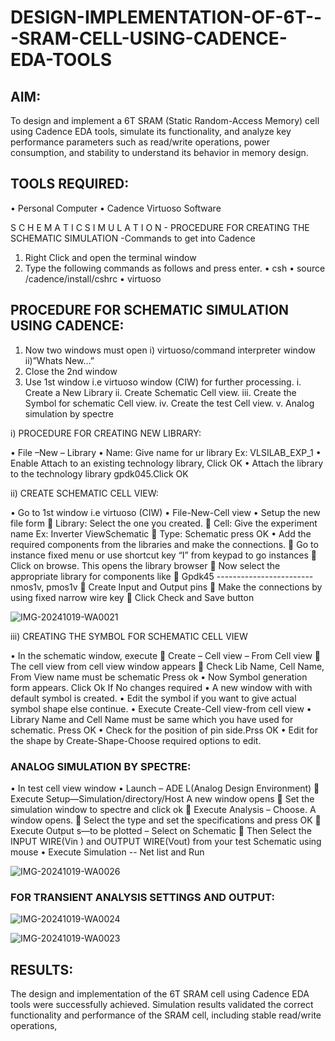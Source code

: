 # DESIGN-IMPLEMENTATION-OF-6T---SRAM-CELL-USING-CADENCE-EDA-TOOLS

 
## AIM:

To design and implement a 6T SRAM (Static Random-Access Memory) cell using Cadence EDA tools, simulate its functionality, and analyze key performance parameters such as read/write operations, power consumption, and stability to understand its behavior in memory design.

## TOOLS REQUIRED:

•	Personal Computer
•	Cadence Virtuoso Software

S C H E M A T I C S I M U L A T I O N - PROCEDURE FOR CREATING THE SCHEMATIC SIMULATION -Commands to get into Cadence

1.	Right Click and open the terminal window
2.	Type the following commands as follows and press enter.
•	csh
•	source /cadence/install/cshrc
•	virtuoso
 
## PROCEDURE FOR SCHEMATIC SIMULATION USING CADENCE:

1.	Now two windows must open i) virtuoso/command interpreter window ii)”Whats New…”
2.	Close the 2nd window
3.	Use 1st window i.e virtuoso window (CIW) for further processing.
i.	Create a New Library
ii.	Create Schematic Cell view.
iii.	Create the Symbol for schematic Cell view.
iv.	Create the test Cell view.
v.	Analog simulation by spectre


i)	PROCEDURE FOR CREATING NEW LIBRARY:

•	File –New – Library
•	Name: Give name for ur library Ex: VLSILAB_EXP_1
•	Enable Attach to an existing technology library, Click OK
•	Attach the library to the technology library gpdk045.Click OK

ii)	CREATE SCHEMATIC CELL VIEW:

•	Go to 1st window i.e virtuoso (CIW)
•	File-New-Cell view
•	Setup the new file form
	Library: Select the one you created.
	Cell: Give the experiment name Ex: Inverter ViewSchematic
	Type: Schematic press OK
•	Add the required components from the libraries and make the connections.
	Go to instance fixed menu or use shortcut key “I” from keypad to go instances
	Click on browse. This opens the library browser
	Now select the appropriate library for components like 
	Gpdk45 ------------------------nmos1v, pmos1v
	Create Input and Output pins
	Make the connections by using fixed narrow wire key
	Click Check and Save button

![IMG-20241019-WA0021](https://github.com/user-attachments/assets/31694272-dca3-40a2-8f86-265f8b0aba2e)



 
iii)	CREATING THE SYMBOL FOR SCHEMATIC CELL VIEW 

•	In the schematic window, execute 
	Create – Cell view – From Cell view
	The cell view from cell view window appears
	Check Lib Name, Cell Name, From View name must be schematic Press ok
•	Now Symbol generation form appears. Click Ok If No changes required
•	A new window with with default symbol is created.
•	Edit the symbol if you want to give actual symbol shape else continue.
•	Execute Create-Cell view-from cell view
•	Library Name and Cell Name must be same which you have used for schematic. Press OK
•	Check for the position of pin side.Prss OK
•	Edit for the shape by Create-Shape-Choose required options to edit.

### ANALOG SIMULATION BY SPECTRE: 

•	In test cell view window
•	Launch – ADE L(Analog Design Environment)
	Execute Setup—Simulation/directory/Host A new window opens
	Set the simulation window to spectre and click ok
	Execute Analysis – Choose. A window opens.
	Select the type and set the specifications and press OK
	Execute Output s—to be plotted – Select on Schematic
	Then Select the INPUT WIRE(Vin ) and OUTPUT WIRE(Vout) from your test Schematic using mouse
•	Execute Simulation -- Net list and Run

![IMG-20241019-WA0026](https://github.com/user-attachments/assets/df19d988-37b1-4de9-acb9-4709f3b7474c)


### FOR TRANSIENT ANALYSIS SETTINGS AND OUTPUT:


![IMG-20241019-WA0024](https://github.com/user-attachments/assets/40461d9e-0487-4d64-8119-5ccbbf2e4628)


![IMG-20241019-WA0023](https://github.com/user-attachments/assets/f7a02f13-935d-4320-b057-9d9bca02af82)


## RESULTS:

The design and implementation of the 6T SRAM cell using Cadence EDA tools were successfully achieved. Simulation results validated the correct functionality and performance of the SRAM cell, including stable read/write operations,











